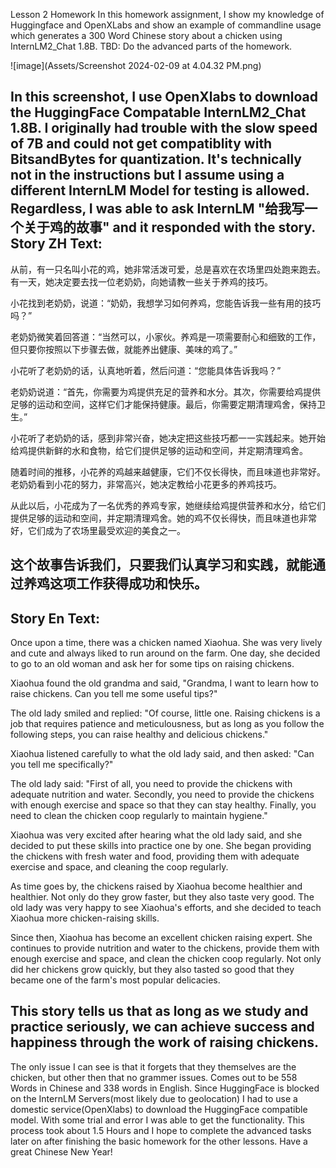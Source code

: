 Lesson 2 Homework
In this homework assignment, I show my knowledge of Huggingface and OpenXLabs and show an example of commandline usage which generates a 300 Word Chinese story about a chicken using InternLM2_Chat 1.8B.
TBD: Do the advanced parts of the homework.

![image](Assets/Screenshot 2024-02-09 at 4.04.32 PM.png)

In this screenshot, I use OpenXlabs to download the HuggingFace Compatable InternLM2_Chat 1.8B. I originally had trouble with the slow speed of 7B and could not get compatiblity with BitsandBytes for quantization.
It's technically not in the instructions but I assume using a different InternLM Model for testing is allowed.
Regardless, I was able to ask InternLM "给我写一个关于鸡的故事" and it responded with the story.
Story ZH Text:
---
从前，有一只名叫小花的鸡，她非常活泼可爱，总是喜欢在农场里四处跑来跑去。有一天，她决定要去找一位老奶奶，向她请教一些关于养鸡的技巧。

小花找到老奶奶，说道：“奶奶，我想学习如何养鸡，您能告诉我一些有用的技巧吗？”

老奶奶微笑着回答道：“当然可以，小家伙。养鸡是一项需要耐心和细致的工作，但只要你按照以下步骤去做，就能养出健康、美味的鸡了。”

小花听了老奶奶的话，认真地听着，然后问道：“您能具体告诉我吗？”

老奶奶说道：“首先，你需要为鸡提供充足的营养和水分。其次，你需要给鸡提供足够的运动和空间，这样它们才能保持健康。最后，你需要定期清理鸡舍，保持卫生。”

小花听了老奶奶的话，感到非常兴奋，她决定把这些技巧都一一实践起来。她开始给鸡提供新鲜的水和食物，给它们提供足够的运动和空间，并定期清理鸡舍。

随着时间的推移，小花养的鸡越来越健康，它们不仅长得快，而且味道也非常好。老奶奶看到小花的努力，非常高兴，她决定教给小花更多的养鸡技巧。

从此以后，小花成为了一名优秀的养鸡专家，她继续给鸡提供营养和水分，给它们提供足够的运动和空间，并定期清理鸡舍。她的鸡不仅长得快，而且味道也非常好，它们成为了农场里最受欢迎的美食之一。

这个故事告诉我们，只要我们认真学习和实践，就能通过养鸡这项工作获得成功和快乐。
---
Story En Text:
---
Once upon a time, there was a chicken named Xiaohua. She was very lively and cute and always liked to run around on the farm. One day, she decided to go to an old woman and ask her for some tips on raising chickens.

Xiaohua found the old grandma and said, "Grandma, I want to learn how to raise chickens. Can you tell me some useful tips?"

The old lady smiled and replied: "Of course, little one. Raising chickens is a job that requires patience and meticulousness, but as long as you follow the following steps, you can raise healthy and delicious chickens."

Xiaohua listened carefully to what the old lady said, and then asked: "Can you tell me specifically?"

The old lady said: "First of all, you need to provide the chickens with adequate nutrition and water. Secondly, you need to provide the chickens with enough exercise and space so that they can stay healthy. Finally, you need to clean the chicken coop regularly to maintain hygiene."

Xiaohua was very excited after hearing what the old lady said, and she decided to put these skills into practice one by one. She began providing the chickens with fresh water and food, providing them with adequate exercise and space, and cleaning the coop regularly.

As time goes by, the chickens raised by Xiaohua become healthier and healthier. Not only do they grow faster, but they also taste very good. The old lady was very happy to see Xiaohua's efforts, and she decided to teach Xiaohua more chicken-raising skills.

Since then, Xiaohua has become an excellent chicken raising expert. She continues to provide nutrition and water to the chickens, provide them with enough exercise and space, and clean the chicken coop regularly. Not only did her chickens grow quickly, but they also tasted so good that they became one of the farm's most popular delicacies.

This story tells us that as long as we study and practice seriously, we can achieve success and happiness through the work of raising chickens.
---
The only issue I can see is that it forgets that they themselves are the chicken, but other then that no grammer issues. Comes out to be 558 Words in Chinese and 338 words in English.
Since HuggingFace is blocked on the InternLM Servers(most likely due to geolocation) I had to use a domestic service(OpenXlabs) to download the HuggingFace compatible model. With some trial and error I was able to get the functionality.
This process took about 1.5 Hours and I hope to complete the advanced tasks later on after finishing the basic homework for the other lessons.
Have a great Chinese New Year!
